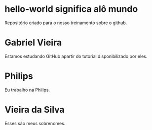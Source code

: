 # hello-world significa alô mundo
Repositório criado para o nosso treinamento sobre o github.
# Gabriel Vieira
Estamos estudando GitHub apartir do tutorial disponibilizado por eles.
# Philips
Eu trabalho na Philips.
# Vieira da Silva
Esses são meus sobrenomes.
